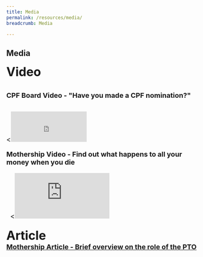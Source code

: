 ```yaml
---
title: Media
permalink: /resources/media/
breadcrumb: Media

---
```

Media
---
<font size="6"><b>Video</b><br>
 
<font size="4"><b>CPF Board Video  - "Have you made a CPF nomination?"</b>
<div class="bp-youtube">
 
 <<iframe width="200" height="80" src="https://www.youtube.com/watch?v=cj6w1hjQSGs" title="YouTube video player" frameborder="0" allow="accelerometer; autoplay; clipboard-write; encrypted-media; gyroscope; picture-in-picture" allowfullscreen></iframe>
 
<font size="4"><b>Mothership Video  - Find out what happens to all your money when you die</b>
<div class="bp-youtube">
  
<<iframe width="250" height="120" src="https://www.youtube.com/embed/Me25x26d5mc" title="YouTube video player" frameborder="0" allow="accelerometer; autoplay; clipboard-write; encrypted-media; gyroscope; picture-in-picture" allowfullscreen></iframe>

</div><br>
<font size="6"><b>Article</b><br>
<font size="4"><b><a href = "https://mothership.sg/2021/04/pto-civil-servant-track-nok/" target = "_blank"> Mothership Article - Brief overview on the role of the PTO</a></b>
